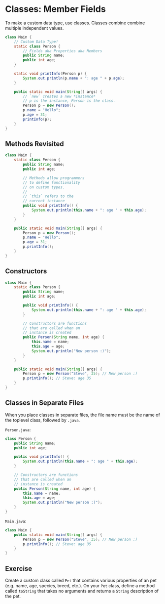 # Classes: Member Fields
To make a custom data type, use classes. Classes
combine combine multiple independent values.

```java
class Main {
	// Custom Data Type!
	static class Person {
		// Fields aka Properties aka Members
		public String name;
		public int age;
	}

	static void printInfo(Person p) {
		System.out.println(p.name + ": age " + p.age);
	}

	public static void main(String[] args) {
		// `new` creates a new *instance*
		// p is the instance, Person is the class.
		Person p = new Person();
		p.name = "Hello";
		p.age = 31;
		printInfo(p);
	}
}
```

## Methods Revisited
```java
class Main {
	static class Person {
		public String name;
		public int age;

		// Methods allow programmers
		// to define functionality
		// on custom types.
		//
		// `this` refers to the
		// current instance
		public void printInfo() {
			System.out.println(this.name + ": age " + this.age);
		}
	}

	public static void main(String[] args) {
		Person p = new Person();
		p.name = "Hello";
		p.age = 31;
		p.printInfo();
	}
}
```

## Constructors
```java
class Main {
	static class Person {
		public String name;
		public int age;

		public void printInfo() {
			System.out.println(this.name + ": age " + this.age);
		}

		// Constructors are functions
		// that are called when an
		// instance is created
		public Person(String name, int age) {
			this.name = name;
			this.age = age;
			System.out.println("New person :)");
		}
	}

	public static void main(String[] args) {
		Person p = new Person("Steve", 35); // New person :)
		p.printInfo(); // Steve: age 35
	}
}
```

## Classes in Separate Files
When you place classes in separate files, the file name must be the name of the toplevel class, followed by `.java`.

`Person.java`:  
```java
class Person {
	public String name;
	public int age;

	public void printInfo() {
		System.out.println(this.name + ": age " + this.age);
	}

	// Constructors are functions
	// that are called when an
	// instance is created
	public Person(String name, int age) {
		this.name = name;
		this.age = age;
		System.out.println("New person :)");
	}
}
```

`Main.java`:  
```java
class Main {
	public static void main(String[] args) {
		Person p = new Person("Steve", 35); // New person :)
		p.printInfo(); // Steve: age 35
	}
}
```

## Exercise
Create a custom class called `Pet` that
contains various properties of an pet
(e.g. name, age, species, breed, etc.). On your `Pet`
class, define a method called `toString` that
takes no arguments and returns a `String` description
of the pet.


